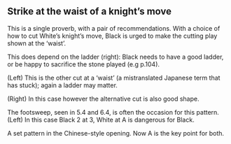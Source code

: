 ## Strike at the waist of a knight’s move

<!-- fig. 7.5.1 -->
This is a single proverb, with a pair of recommendations. With a choice of how to cut White’s knight’s move, Black is urged to make the cutting play shown at the ‘waist’.

<!-- fig. 7.5.2 -->
This does depend on the ladder (right): Black needs to have a good ladder, or be happy to sacrifice the stone played (e.g p.104).

<!-- fig. 7.5.3 -->
(Left) This is the other cut at a ‘waist’ (a mistranslated Japanese term that has stuck); again a ladder may matter.

<!-- fig. 7.5.4 -->
(Right) In this case however the alternative cut is also good shape.

<!-- fig. 7.5.5 -->
The footsweep, seen in 5.4 and 6.4, is often the occasion for this pattern. (Left) In this case Black 2 at 3, White at A is dangerous for Black.

<!-- fig. 7.5.6 -->
A set pattern in the Chinese-style opening. Now A is the key point for both.